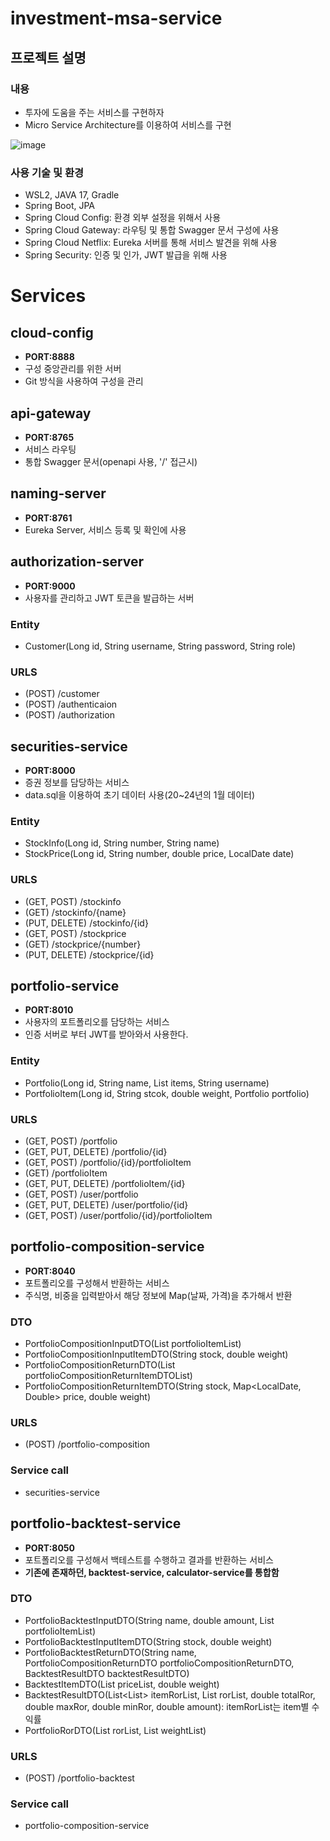 # investment-msa-service
## 프로젝트 설명
### 내용
* 투자에 도움을 주는 서비스를 구현하자
* Micro Service Architecture를 이용하여 서비스를 구현
  
![image](https://github.com/ChaneHaDa/investment-msa-service/assets/140226331/ab314375-16bc-425d-b54e-7340dd9dd061)


  
### 사용 기술 및 환경
* WSL2, JAVA 17, Gradle
* Spring Boot, JPA
* Spring Cloud Config: 환경 외부 설정을 위해서 사용
* Spring Cloud Gateway: 라우팅 및 통합 Swagger 문서 구성에 사용
* Spring Cloud Netflix: Eureka 서버를 통해 서비스 발견을 위해 사용
* Spring Security: 인증 및 인가, JWT 발급을 위해 사용

# Services
## cloud-config
* **PORT:8888**
* 구성 중앙관리를 위한 서버
* Git 방식을 사용하여 구성을 관리
  
## api-gateway
* **PORT:8765**
* 서비스 라우팅
* 통합 Swagger 문서(openapi 사용, '/' 접근시)
  
## naming-server
* **PORT:8761**
* Eureka Server, 서비스 등록 및 확인에 사용

## authorization-server
* **PORT:9000**
* 사용자를 관리하고 JWT 토큰을 발급하는 서버
### Entity
* Customer(Long id, String username, String password, String role)
### URLS
* (POST) /customer
* (POST) /authenticaion
* (POST) /authorization
  
## securities-service
* **PORT:8000**
* 증권 정보를 담당하는 서비스
* data.sql을 이용하여 초기 데이터 사용(20~24년의 1월 데이터)
### Entity
* StockInfo(Long id, String number, String name)
* StockPrice(Long id, String number, double price, LocalDate date)
### URLS
* (GET, POST) /stockinfo
* (GET) /stockinfo/{name}
* (PUT, DELETE) /stockinfo/{id}
* (GET, POST) /stockprice
* (GET) /stockprice/{number}
* (PUT, DELETE) /stockprice/{id}

## portfolio-service
* **PORT:8010**
* 사용자의 포트폴리오를 담당하는 서비스
* 인증 서버로 부터 JWT를 받아와서 사용한다.
### Entity
* Portfolio(Long id, String name, List<PortfolioItem> items, String username)
* PortfolioItem(Long id, String stcok, double weight, Portfolio portfolio)
### URLS
* (GET, POST) /portfolio
* (GET, PUT, DELETE) /portfolio/{id}
* (GET, POST) /portfolio/{id}/portfolioItem
* (GET) /portfolioItem
* (GET, PUT, DELETE) /portfolioItem/{id}
* (GET, POST) /user/portfolio
* (GET, PUT, DELETE) /user/portfolio/{id}
* (GET, POST) /user/portfolio/{id}/portfolioItem

## portfolio-composition-service
* **PORT:8040**
* 포트폴리오를 구성해서 반환하는 서비스
* 주식명, 비중을 입력받아서 해당 정보에 Map(날짜, 가격)을 추가해서 반환
### DTO
* PortfolioCompositionInputDTO(List<PortfolioCompositionInputItemDTO> portfolioItemList)
* PortfolioCompositionInputItemDTO(String stock, double weight)
* PortfolioCompositionReturnDTO(List<PortfolioCompositionReturnItemDTO> portfolioCompositionReturnItemDTOList)
* PortfolioCompositionReturnItemDTO(String stock, Map<LocalDate, Double> price, double weight)
### URLS
* (POST) /portfolio-composition
### Service call
* securities-service

## portfolio-backtest-service
* **PORT:8050**
* 포트폴리오를 구성해서 백테스트를 수행하고 결과를 반환하는 서비스
* **기존에 존재하던, backtest-service, calculator-service를 통합함**
### DTO
* PortfolioBacktestInputDTO(String name, double amount, List<PortfolioBacktestInputItemDTO> portfolioItemList)
* PortfolioBacktestInputItemDTO(String stock, double weight)
* PortfolioBacktestReturnDTO(String name, PortfolioCompositionReturnDTO portfolioCompositionReturnDTO, BacktestResultDTO backtestResultDTO)
* BacktestItemDTO(List<Double> priceList, double weight)
* BacktestResultDTO(List<List<Double>> itemRorList, List<Double> rorList, double totalRor, double maxRor, double minRor, double amount): itemRorList는 item별 수익률
* PortfolioRorDTO(List<Double> rorList, List<Double> weightList)
### URLS
* (POST) /portfolio-backtest
### Service call
* portfolio-composition-service




